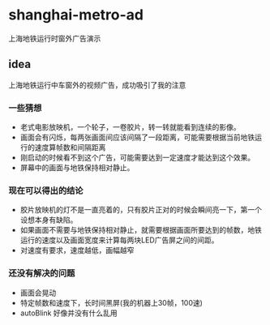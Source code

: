 # shanghai-metro-ad
上海地铁运行时窗外广告演示

## idea
上海地铁运行中车窗外的视频广告，成功吸引了我的注意

### 一些猜想
* 老式电影放映机，一个轮子，一卷胶片，转一转就能看到连续的影像。
* 画面会有闪烁，每两张画面间应该间隔了一段距离，可能需要根据当前地铁运行的速度算帧数和间隔距离
* 刚启动的时候看不到这个广告，可能需要达到一定速度才能达到这个效果。
* 屏幕中的画面与地铁保持相对静止。

### 现在可以得出的结论
* 胶片放映机的灯不是一直亮着的，只有胶片正对的时候会瞬间亮一下，第一个设想本身有缺陷。
* 如果画面不需要与地铁保持相对静止，就需要根据画面所要达到的帧数，地铁运行的速度以及画面宽度来计算每两块LED广告屏之间的间距。
* 对速度有要求，速度越低，画幅越窄

### 还没有解决的问题
* 画面会晃动
* 特定帧数和速度下，长时间黑屏(我的机器上30帧，100速)
* autoBlink 好像并没有什么乱用